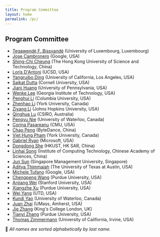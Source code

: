 ```yaml
---
title: Program Committee
layout: home
permalink: /pc/
---
```


## Program Committee

- [Tegawendé F. Bissyandé](https://bissyande.github.io/) (University of Luxembourg, Luxembourg)
- [Jose Cambronero](https://www.josecambronero.com) (Google, USA)
- [Shing-Chi Cheung](https://home.cse.ust.hk/~scc/) (The Hong Kong University of Science and Technology, China)
- [Loris D'Antoni](https://cseweb.ucsd.edu/~ldantoni/) (UCSD, USA)
- [Yangruibo Ding](https://robin-y-ding-columbia.github.io/) (University of California, Los Angeles, USA)
- [Saikat Dutta](https://www.cs.cornell.edu/~saikatd) (Cornell University, USA)
- [Jiani Huang](https://www.cis.upenn.edu/~jianih/) (University of Pennsylvania, USA)
- [Wenke Lee](https://wenke.gtisc.gatech.edu/) (Georgia Institute of Technology, USA)
- [Penghui Li](https://peng-hui.github.io/) (Columbia University, USA)
- [Zhenhao Li](https://ginolzh.github.io/) (York University, Canada)
- [Ziyang Li](https://cs.jhu.edu/~ziyang) (Johns Hopkins University, USA)
- [Qinghua Lu](https://people.csiro.au/L/Q/Qinghua-Lu) (CSIRO, Australia)
- [Pengyu Nie](https://pengyunie.github.io/) (University of Waterloo, Canada)
- [Corina Pasareanu](https://www.andrew.cmu.edu/user/pcorina/) (CMU, USA)
- [Chao Peng](https://chao-peng.github.io/) (ByteDance, China)
- [Viet Hung Pham](https://hvpham.github.io/) (York University, Canada)
- [Gabriel Ryan](https://gryan11.github.io/) (Microsoft, USA)
- [Dongdong She](https://home.cse.ust.hk/~dongdong/) (HKUST, HK SAR, China)
- [Linhai Song](https://songlh.github.io/) (Institute of Computing Technology, Chinese Academy of Sciences, China)
- [Jun Sun](https://sunjun.site) (Singapore Management University, Singapore)
- [Aditya Thimmaiah](https://www.adityathimmaiah.com) (The University of Texas at Austin, USA)
- [Michele Tufano](https://tufanomichele.com/) (Google, USA)
- [Chengpeng Wang](https://chengpeng-wang.github.io/) (Purdue University, USA)
- [Anjiang Wei](https://cs.stanford.edu/~anjiang/) (Stanford University, USA)
- [Xiangzhe Xu](https://sites.google.com/view/alex-xu/) (Purdue University, USA)
- [Wei Yang](https://youngwei.com) (UTD, USA)
- [Kundi Yao](https://kdyao.github.io/) (University of Waterloo, Canada)
- [Juan Zhai](https://people.cs.umass.edu/~juanzhai/) (UMass, Amherst, USA)
- [Jie Zhang](https://sites.google.com/view/jie-zhang/home) (King's College London, UK)
- [Tianyi Zhang](https://tianyi-zhang.github.io/) (Purdue University, USA)
- [Thomas Zimmermann](http://thomas-zimmermann.com) (University of California, Irvine, USA)

<p class="note">📝 <em>All names are sorted alphabetically by last name.</em></p>